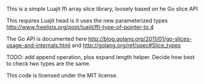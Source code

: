 This is a simple Luajit ffi array slice library, loosely based on he Go slice API

This requires Luajit head is it uses the new parameterized types http://www.freelists.org/post/luajit/ffi-type-of-pointer-to,4

The Go API is documented here http://blog.golang.org/2011/01/go-slices-usage-and-internals.html and http://golang.org/ref/spec#Slice_types

TODO: add append operation, plus expand length helper. Decide how best to check two types are the same.

This code is licensed under the MIT license.


